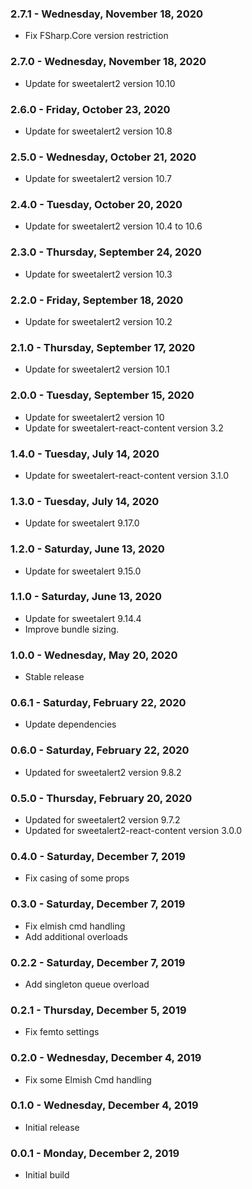 ### 2.7.1 - Wednesday, November 18, 2020
* Fix FSharp.Core version restriction

### 2.7.0 - Wednesday, November 18, 2020
* Update for sweetalert2 version 10.10

### 2.6.0 - Friday, October 23, 2020
* Update for sweetalert2 version 10.8

### 2.5.0 - Wednesday, October 21, 2020
* Update for sweetalert2 version 10.7

### 2.4.0 - Tuesday, October 20, 2020
* Update for sweetalert2 version 10.4 to 10.6

### 2.3.0 - Thursday, September 24, 2020
* Update for sweetalert2 version 10.3

### 2.2.0 - Friday, September 18, 2020
* Update for sweetalert2 version 10.2

### 2.1.0 - Thursday, September 17, 2020
* Update for sweetalert2 version 10.1

### 2.0.0 - Tuesday, September 15, 2020
* Update for sweetalert2 version 10
* Update for sweetalert-react-content version 3.2

### 1.4.0 - Tuesday, July 14, 2020
* Update for sweetalert-react-content version 3.1.0

### 1.3.0 - Tuesday, July 14, 2020
* Update for sweetalert 9.17.0

### 1.2.0 - Saturday, June 13, 2020
* Update for sweetalert 9.15.0

### 1.1.0 - Saturday, June 13, 2020
* Update for sweetalert 9.14.4
* Improve bundle sizing.

### 1.0.0 - Wednesday, May 20, 2020
* Stable release

### 0.6.1 - Saturday, February 22, 2020
* Update dependencies

### 0.6.0 - Saturday, February 22, 2020
* Updated for sweetalert2 version 9.8.2

### 0.5.0 - Thursday, February 20, 2020
* Updated for sweetalert2 version 9.7.2
* Updated for sweetalert2-react-content version 3.0.0

### 0.4.0 - Saturday, December 7, 2019
* Fix casing of some props

### 0.3.0 - Saturday, December 7, 2019
* Fix elmish cmd handling
* Add additional overloads

### 0.2.2 - Saturday, December 7, 2019
* Add singleton queue overload

### 0.2.1 - Thursday, December 5, 2019
* Fix femto settings

### 0.2.0 - Wednesday, December 4, 2019
* Fix some Elmish Cmd handling

### 0.1.0 - Wednesday, December 4, 2019
* Initial release

### 0.0.1 - Monday, December 2, 2019
* Initial build
